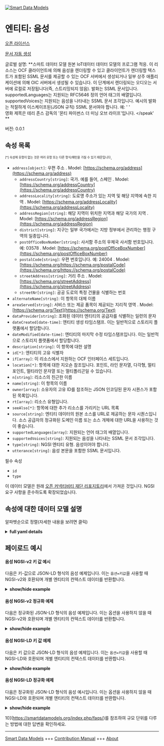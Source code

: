 <!-- 10-Header -->    
[![Smart Data Models](https://smartdatamodels.org/wp-content/uploads/2022/01/SmartDataModels_logo.png "Logo")](https://smartdatamodels.org)    
엔티티: 음성    
=======<!-- /10-Header -->    
<!-- 15-License -->    
[오픈 라이선스](https://github.com/smart-data-models//dataModel.OCF/blob/master/Speech/LICENSE.md)    
[문서 자동 생성](https://docs.google.com/presentation/d/e/2PACX-1vTs-Ng5dIAwkg91oTTUdt8ua7woBXhPnwavZ0FxgR8BsAI_Ek3C5q97Nd94HS8KhP-r_quD4H0fgyt3/pub?start=false&loop=false&delayms=3000#slide=id.gb715ace035_0_60)    
<!-- /15-License -->    
<!-- 20-Description -->    
글로벌 설명: **스마트 데이터 모델 원본 IoT데이터 데이터 모델의 프로그램 적응. 이 리소스는 OCF 클라이언트에 의해 음성을 렌더링할 수 있고 클라이언트가 렌더링할 텍스트가 포함된 SSML 문서를 제공할 수 있는 OCF 서버에서 생성되거나 일부 상주 애플리케이션에 의해 OIC 서버에서 생성될 수 있습니다. 이 단계에서 렌더링되는 오디오는 서버에 로컬로 저장됩니다(즉, 스트리밍되지 않음). 발화는 SSML 문서입니다. supportedLanguages는 지원되는 RFC5646 정의 언어 태그의 배열입니다. supportedVoices는 지원되는 음성을 나타내는 SSML 문서 조각입니다. 예시의 발화는 적절하게 이스케이프된(JSON 규칙) SSML 문서여야 합니다. 예: '<?xml version='1.0' encoding='ISO-8859-1'?> <speak version='1.1' xmlns='http://www.w3.org/2001/10/synthesis' xmlns:xsi='http://www.w3.org/2001/XMLSchema-instance' xsi:schemaLocation='http://www.w3.org/2001/10/synthesis http://www.w3.org/TR/speech-synthesis11/synthesis.xsd' xml:lang='en-US'>'    
영화 제목은 테리 존스 감독의 '몬티 파이썬스 더 미닝 오브 라이프'입니다. </speak' **    
버전: 0.0.1    
<!-- /20-Description -->    
<!-- 30-PropertiesList -->    
## 속성 목록    
<sup><sub>[*] 속성에 유형이 없는 것은 여러 유형 또는 다른 형식/패턴을 가질 수 있기 때문입니다</sub></sup>.    
- `address[object]`: 우편 주소  . Model: [https://schema.org/address](https://schema.org/address)	- `addressCountry[string]`: 국가. 예를 들어, 스페인  . Model: [https://schema.org/addressCountry](https://schema.org/addressCountry)    
	- `addressLocality[string]`: 도로명 주소가 있는 지역 및 해당 지역에 속한 지역  . Model: [https://schema.org/addressLocality](https://schema.org/addressLocality)    
	- `addressRegion[string]`: 해당 지역이 위치한 지역과 해당 국가의 지역  . Model: [https://schema.org/addressRegion](https://schema.org/addressRegion)    
	- `district[string]`: 지구는 일부 국가에서는 지방 정부에서 관리하는 행정 구역의 일종입니다.      
	- `postOfficeBoxNumber[string]`: 사서함 주소의 우체국 사서함 번호입니다. 예: 03578  . Model: [https://schema.org/postOfficeBoxNumber](https://schema.org/postOfficeBoxNumber)    
	- `postalCode[string]`: 우편 번호입니다. 예: 24004  . Model: [https://schema.org/https://schema.org/postalCode](https://schema.org/https://schema.org/postalCode)    
	- `streetAddress[string]`: 거리 주소  . Model: [https://schema.org/streetAddress](https://schema.org/streetAddress)    
	- `streetNr[string]`: 공공 도로의 특정 건물을 식별하는 번호      
- `alternateName[string]`: 이 항목의 대체 이름  - `areaServed[string]`: 서비스 또는 제공 품목이 제공되는 지리적 영역  . Model: [https://schema.org/Text](https://schema.org/Text)- `dataProvider[string]`: 조화된 데이터 엔티티의 공급자를 식별하는 일련의 문자  - `dateCreated[date-time]`: 엔티티 생성 타임스탬프. 이는 일반적으로 스토리지 플랫폼에서 할당합니다.  - `dateModified[date-time]`: 엔티티의 마지막 수정 타임스탬프입니다. 이는 일반적으로 스토리지 플랫폼에서 할당합니다.  - `description[string]`: 이 항목에 대한 설명  - `id[*]`: 엔티티의 고유 식별자  - `if[array]`: 이 리소스에서 지원하는 OCF 인터페이스 세트입니다.  - `location[*]`: 항목에 대한 지오숀 참조입니다. 포인트, 라인 문자열, 다각형, 멀티포인트, 멀티라인 문자열 또는 멀티폴리곤일 수 있습니다.  - `n[string]`: 리소스의 친근한 이름  - `name[string]`: 이 항목의 이름  - `owner[array]`: 소유자의 고유 ID를 참조하는 JSON 인코딩된 문자 시퀀스가 포함된 목록입니다.  - `rt[array]`: 리소스 유형입니다.  - `seeAlso[*]`: 항목에 대한 추가 리소스를 가리키는 URL 목록  - `source[string]`: 엔티티 데이터의 원본 소스를 URL로 제공하는 문자 시퀀스입니다. 소스 공급자의 정규화된 도메인 이름 또는 소스 개체에 대한 URL을 사용하는 것이 좋습니다.  - `supportedLanguages[array]`: 지원되는 언어 태그의 배열입니다.  - `supportedVoices[string]`: 지원되는 음성을 나타내는 SSML 문서 조각입니다.  - `type[string]`: NGSI 엔티티 유형. 음성이어야 합니다.  - `utterance[string]`: 음성 본문을 포함한 SSML 문서입니다.  <!-- /30-PropertiesList -->    
<!-- 35-RequiredProperties -->    
필수 속성    
- `id`  - `type`  <!-- /35-RequiredProperties -->    
<!-- 40-RequiredProperties -->    
이 데이터 모델은 원래 [오픈 커넥티비티 재단 리포지토리](https://github.com/openconnectivityfoundation/IoTDataModels)에서 가져온 것입니다. NGSI 요구 사항을 준수하도록 확장되었습니다.    
<!-- /40-RequiredProperties -->    
<!-- 50-DataModelHeader -->    
## 속성에 대한 데이터 모델 설명    
알파벳순으로 정렬(자세한 내용을 보려면 클릭)    
<!-- /50-DataModelHeader -->    
<!-- 60-ModelYaml -->    
<details><summary><strong>full yaml details</strong></summary>      
```yaml    
Speech:      
  description: 'Smart Data Models Program adaptation of the original IoTData data Models. This Resource may be created on the OCF Server that is capable of rendering speech by an OCF Client and allows the client to provide an SSML document with text to render  or may be created on the OIC Server by some resident application. The audio rendered is at this stage local to the Server (i.e. not streamed). The utterance is an SSML document. The supportedLanguages is an array of the RFC5646 defined language tags that are supported. The supportedVoices is an SSML document fragment indicating the voices that are supported. Utterance in the example shall be a properly escaped (JSON rules) SSML document. An example:   ''<?xml version=''1.0'' encoding=''ISO-8859-1''?>    <speak version=''1.1'' xmlns=''http://www.w3.org/2001/10/synthesis''    	xmlns:xsi=''http://www.w3.org/2001/XMLSchema-instance''    	xsi:schemaLocation=''http://www.w3.org/2001/10/synthesis    	http://www.w3.org/TR/speech-synthesis11/synthesis.xsd''    	xml:lang=''en-US''>        	The title of the movie is:    	''Monty Pythons The Meaning of Life''    	which is directed by Terry Jones.    </speak'' '      
  properties:      
    address:      
      description: The mailing address      
      properties:      
        addressCountry:      
          description: 'The country. For example, Spain'      
          type: string      
          x-ngsi:      
            model: https://schema.org/addressCountry      
            type: Property      
        addressLocality:      
          description: 'The locality in which the street address is, and which is in the region'      
          type: string      
          x-ngsi:      
            model: https://schema.org/addressLocality      
            type: Property      
        addressRegion:      
          description: 'The region in which the locality is, and which is in the country'      
          type: string      
          x-ngsi:      
            model: https://schema.org/addressRegion      
            type: Property      
        district:      
          description: 'A district is a type of administrative division that, in some countries, is managed by the local government'      
          type: string      
          x-ngsi:      
            type: Property      
        postOfficeBoxNumber:      
          description: 'The post office box number for PO box addresses. For example, 03578'      
          type: string      
          x-ngsi:      
            model: https://schema.org/postOfficeBoxNumber      
            type: Property      
        postalCode:      
          description: 'The postal code. For example, 24004'      
          type: string      
          x-ngsi:      
            model: https://schema.org/https://schema.org/postalCode      
            type: Property      
        streetAddress:      
          description: The street address      
          type: string      
          x-ngsi:      
            model: https://schema.org/streetAddress      
            type: Property      
        streetNr:      
          description: Number identifying a specific property on a public street      
          type: string      
          x-ngsi:      
            type: Property      
      type: object      
      x-ngsi:      
        model: https://schema.org/address      
        type: Property      
    alternateName:      
      description: An alternative name for this item      
      type: string      
      x-ngsi:      
        type: Property      
    areaServed:      
      description: The geographic area where a service or offered item is provided      
      type: string      
      x-ngsi:      
        model: https://schema.org/Text      
        type: Property      
    dataProvider:      
      description: A sequence of characters identifying the provider of the harmonised data entity      
      type: string      
      x-ngsi:      
        type: Property      
    dateCreated:      
      description: Entity creation timestamp. This will usually be allocated by the storage platform      
      format: date-time      
      type: string      
      x-ngsi:      
        type: Property      
    dateModified:      
      description: Timestamp of the last modification of the entity. This will usually be allocated by the storage platform      
      format: date-time      
      type: string      
      x-ngsi:      
        type: Property      
    description:      
      description: A description of this item      
      type: string      
      x-ngsi:      
        type: Property      
    id:      
      anyOf:      
        - description: Identifier format of any NGSI entity      
          maxLength: 256      
          minLength: 1      
          pattern: ^[\w\-\.\{\}\$\+\*\[\]`|~^@!,:\\]+$      
          type: string      
          x-ngsi:      
            type: Property      
        - description: Identifier format of any NGSI entity      
          format: uri      
          type: string      
          x-ngsi:      
            type: Property      
      description: Unique identifier of the entity      
      x-ngsi:      
        type: Property      
    if:      
      description: The OCF Interface set supported by this Resource.      
      items:      
        enum:      
          - oic.if.a      
          - oic.if.baseline      
        type: string      
      minItems: 2      
      readOnly: true      
      type: array      
      uniqueItems: true      
      x-ngsi:      
        type: Property      
    location:      
      description: 'Geojson reference to the item. It can be Point, LineString, Polygon, MultiPoint, MultiLineString or MultiPolygon'      
      oneOf:      
        - description: Geojson reference to the item. Point      
          properties:      
            bbox:      
              items:      
                type: number      
              minItems: 4      
              type: array      
            coordinates:      
              items:      
                type: number      
              minItems: 2      
              type: array      
            type:      
              enum:      
                - Point      
              type: string      
          required:      
            - type      
            - coordinates      
          title: GeoJSON Point      
          type: object      
          x-ngsi:      
            type: GeoProperty      
        - description: Geojson reference to the item. LineString      
          properties:      
            bbox:      
              items:      
                type: number      
              minItems: 4      
              type: array      
            coordinates:      
              items:      
                items:      
                  type: number      
                minItems: 2      
                type: array      
              minItems: 2      
              type: array      
            type:      
              enum:      
                - LineString      
              type: string      
          required:      
            - type      
            - coordinates      
          title: GeoJSON LineString      
          type: object      
          x-ngsi:      
            type: GeoProperty      
        - description: Geojson reference to the item. Polygon      
          properties:      
            bbox:      
              items:      
                type: number      
              minItems: 4      
              type: array      
            coordinates:      
              items:      
                items:      
                  items:      
                    type: number      
                  minItems: 2      
                  type: array      
                minItems: 4      
                type: array      
              type: array      
            type:      
              enum:      
                - Polygon      
              type: string      
          required:      
            - type      
            - coordinates      
          title: GeoJSON Polygon      
          type: object      
          x-ngsi:      
            type: GeoProperty      
        - description: Geojson reference to the item. MultiPoint      
          properties:      
            bbox:      
              items:      
                type: number      
              minItems: 4      
              type: array      
            coordinates:      
              items:      
                items:      
                  type: number      
                minItems: 2      
                type: array      
              type: array      
            type:      
              enum:      
                - MultiPoint      
              type: string      
          required:      
            - type      
            - coordinates      
          title: GeoJSON MultiPoint      
          type: object      
          x-ngsi:      
            type: GeoProperty      
        - description: Geojson reference to the item. MultiLineString      
          properties:      
            bbox:      
              items:      
                type: number      
              minItems: 4      
              type: array      
            coordinates:      
              items:      
                items:      
                  items:      
                    type: number      
                  minItems: 2      
                  type: array      
                minItems: 2      
                type: array      
              type: array      
            type:      
              enum:      
                - MultiLineString      
              type: string      
          required:      
            - type      
            - coordinates      
          title: GeoJSON MultiLineString      
          type: object      
          x-ngsi:      
            type: GeoProperty      
        - description: Geojson reference to the item. MultiLineString      
          properties:      
            bbox:      
              items:      
                type: number      
              minItems: 4      
              type: array      
            coordinates:      
              items:      
                items:      
                  items:      
                    items:      
                      type: number      
                    minItems: 2      
                    type: array      
                  minItems: 4      
                  type: array      
                type: array      
              type: array      
            type:      
              enum:      
                - MultiPolygon      
              type: string      
          required:      
            - type      
            - coordinates      
          title: GeoJSON MultiPolygon      
          type: object      
          x-ngsi:      
            type: GeoProperty      
      x-ngsi:      
        type: GeoProperty      
    n:      
      description: Friendly name of the Resource      
      maxLength: 64      
      readOnly: true      
      type: string      
      x-ngsi:      
        type: Property      
    name:      
      description: The name of this item      
      type: string      
      x-ngsi:      
        type: Property      
    owner:      
      description: A List containing a JSON encoded sequence of characters referencing the unique Ids of the owner(s)      
      items:      
        anyOf:      
          - description: Identifier format of any NGSI entity      
            maxLength: 256      
            minLength: 1      
            pattern: ^[\w\-\.\{\}\$\+\*\[\]`|~^@!,:\\]+$      
            type: string      
            x-ngsi:      
              type: Property      
          - description: Identifier format of any NGSI entity      
            format: uri      
            type: string      
            x-ngsi:      
              type: Property      
        description: Unique identifier of the entity      
        x-ngsi:      
          type: Property      
      type: array      
      x-ngsi:      
        type: Property      
    rt:      
      description: The Resource Type.      
      items:      
        enum:      
          - oic.r.speech.tts      
        maxLength: 64      
        type: string      
      minItems: 1      
      readOnly: true      
      type: array      
      uniqueItems: true      
      x-ngsi:      
        type: Property      
    seeAlso:      
      description: list of uri pointing to additional resources about the item      
      oneOf:      
        - items:      
            format: uri      
            type: string      
          minItems: 1      
          type: array      
        - format: uri      
          type: string      
      x-ngsi:      
        type: Property      
    source:      
      description: 'A sequence of characters giving the original source of the entity data as a URL. Recommended to be the fully qualified domain name of the source provider, or the URL to the source object'      
      type: string      
      x-ngsi:      
        type: Property      
    supportedLanguages:      
      description: The array of supported language tags.      
      items:      
        type: string      
      readOnly: true      
      type: array      
      x-ngsi:      
        type: Property      
    supportedVoices:      
      description: The SSML document fragment indicating supported voices.      
      maxLength: 1024      
      readOnly: true      
      type: string      
      x-ngsi:      
        type: Property      
    type:      
      description: NGSI entity type. It has to be Speech      
      enum:      
        - Speech      
      type: string      
      x-ngsi:      
        type: Property      
    utterance:      
      description: The SSML document including the speech body.      
      maxLength: 1024      
      type: string      
      x-ngsi:      
        type: Property      
  required:      
    - id      
    - type      
  type: object      
  x-derived-from: https://github.com/OpenInterConnect/IoTDataModels/blob/master/SpeechResURI.swagger.json      
  x-disclaimer: 'Redistribution and use in source and binary forms, with or without modification, are permitted  provided that the license conditions are met. Copyleft (c) 2022 Contributors to Smart Data Models Program'      
  x-license-url: https://github.com/smart-data-models/dataModel.OCF/blob/master/Speech/LICENSE.md      
  x-model-schema: https://smart-data-models.github.io/dataModel.IoTDataModels/Speech/schema.json      
  x-model-tags: OCF      
  x-version: 0.0.1      
```    
</details>      
<!-- /60-ModelYaml -->    
<!-- 70-MiddleNotes -->    
<!-- /70-MiddleNotes -->    
<!-- 80-Examples -->    
## 페이로드 예시    
#### 음성 NGSI-v2 키 값 예시    
다음은 키-값으로 JSON-LD 형식의 음성 예제입니다. 이는 `옵션=키값`을 사용할 때 NGSI-v2와 호환되며 개별 엔티티의 컨텍스트 데이터를 반환합니다.    
<details><summary><strong>show/hide example</strong></summary>      
```json  
{  
  "id": "urn:ngsi-ld:Speech:id:MTAH:54624975",  
  "dateCreated": "1977-09-18T08:24:30Z",  
  "dateModified": "2017-07-02T18:10:10Z",  
  "source": "Chance week down around nice ",  
  "name": "By doctor phone win each life candidate. Discuss voice computer method instead force million. Everything new relate little door me.",  
  "alternateName": "Measure behavior executive result sense pass study responsibility. Man different everything PM you hundred area.",  
  "description": "Success civil continue poor today thousand worker. Future upon art of power.",  
  "dataProvider": "Quite glass purpose pay.",  
  "owner": [  
    "urn:ngsi-ld:Speech:items:SWGQ:98874752",  
    "urn:ngsi-ld:Speech:items:YHXD:38446135"  
  ],  
  "seeAlso": [  
    "urn:ngsi-ld:Speech:items:MODH:42245430"  
  ],  
  "location": {  
    "type": "Point",  
    "coordinates": [  
      72.636308,  
      21.53756  
    ]  
  },  
  "address": {  
    "streetAddress": "Expect bag short learn. Past",  
    "addressLocality": "Others whole guy you for. Cut ask sit soon.",  
    "addressRegion": "Amount organization hope forget management may material. Pull spring difference dog.",  
    "addressCountry": "M",  
    "postalCode": "Design south liste",  
    "postOfficeBoxNumber": "Floor do course maybe camera. International agree itself we",  
    "streetNr": "Window name especially. South hope go.",  
    "district": "Impact p"  
  },  
  "areaServed": "Health final politics down operation specific speak. Ready may amount likely. Everyone and never job year white. Cover evening t",  
  "rt": [  
    "oic.r.speech.tts"  
  ],  
  "supportedLanguages": [  
    "Employee blood hospital my impact. Small suggest now lawyer.",  
    "Side teach quit"  
  ],  
  "supportedVoices": "Development less court else dark know. Couple less none ago order certainly film. House help hospital east.",  
  "utterance": "Style themselves keep follow exist. Voice produce candidate thought total.",  
  "n": "Century enter difference every consumer whate",  
  "if": [  
    "oic.if.baseline",  
    "oic.if.a"  
  ],  
  "type": "Speech"  
}  
```  
</details>    
#### 음성 NGSI-v2 정규화 예제    
다음은 정규화된 JSON-LD 형식의 음성 예제입니다. 이는 옵션을 사용하지 않을 때 NGSI-v2와 호환되며 개별 엔티티의 컨텍스트 데이터를 반환합니다.    
<details><summary><strong>show/hide example</strong></summary>      
```json  
{  
  "id": "urn:ngsi-ld:Speech:id:MTAH:54624975",  
  "dateCreated": {  
    "type": "DateTime",  
    "value": "1977-09-18T08:24:30Z"  
  },  
  "dateModified": {  
    "type": "DateTime",  
    "value": "2017-07-02T18:10:10Z"  
  },  
  "source": {  
    "type": "Text",  
    "value": "Chance week down around nice "  
  },  
  "name": {  
    "type": "Text",  
    "value": "By doctor phone win each life candidate. Discuss voice computer method instead force million. Everything new relate little door me."  
  },  
  "alternateName": {  
    "type": "Text",  
    "value": "Measure behavior executive result sense pass study responsibility. Man different everything PM you hundred area."  
  },  
  "description": {  
    "type": "Text",  
    "value": "Success civil continue poor today thousand worker. Future upon art of power."  
  },  
  "dataProvider": {  
    "type": "Text",  
    "value": "Quite glass purpose pay."  
  },  
  "owner": {  
    "type": "StructuredValue",  
    "value": [  
      "urn:ngsi-ld:Speech:items:SWGQ:98874752",  
      "urn:ngsi-ld:Speech:items:YHXD:38446135"  
    ]  
  },  
  "seeAlso": {  
    "type": "StructuredValue",  
    "value": [  
      "urn:ngsi-ld:Speech:items:MODH:42245430"  
    ]  
  },  
  "location": {  
    "type": "geo:json",  
    "value": {  
      "type": "Point",  
      "coordinates": [  
        72.636308,  
        21.53756  
      ]  
    }  
  },  
  "address": {  
    "type": "StructuredValue",  
    "value": {  
      "streetAddress": "Expect bag short learn. Past",  
      "addressLocality": "Others whole guy you for. Cut ask sit soon.",  
      "addressRegion": "Amount organization hope forget management may material. Pull spring difference dog.",  
      "addressCountry": "M",  
      "postalCode": "Design south liste",  
      "postOfficeBoxNumber": "Floor do course maybe camera. International agree itself we",  
      "streetNr": "Window name especially. South hope go.",  
      "district": "Impact p"  
    }  
  },  
  "areaServed": {  
    "type": "Text",  
    "value": "Health final politics down operation specific speak. Ready may amount likely. Everyone and never job year white. Cover evening t"  
  },  
  "rt": {  
    "type": "StructuredValue",  
    "value": [  
      "oic.r.speech.tts"  
    ]  
  },  
  "supportedLanguages": {  
    "type": "StructuredValue",  
    "value": [  
      "Employee blood hospital my impact. Small suggest now lawyer.",  
      "Side teach quit"  
    ]  
  },  
  "supportedVoices": {  
    "type": "Text",  
    "value": "Development less court else dark know. Couple less none ago order certainly film. House help hospital east."  
  },  
  "utterance": {  
    "type": "Text",  
    "value": "Style themselves keep follow exist. Voice produce candidate thought total."  
  },  
  "n": {  
    "type": "Text",  
    "value": "Century enter difference every consumer whate"  
  },  
  "if": {  
    "type": "StructuredValue",  
    "value": [  
      "oic.if.baseline",  
      "oic.if.a"  
    ]  
  },  
  "type": "Speech"  
}  
```  
</details>    
#### 음성 NGSI-LD 키 값 예제    
다음은 키 값으로 JSON-LD 형식의 음성 예제입니다. 이는 `옵션=키값`을 사용할 때 NGSI-LD와 호환되며 개별 엔티티의 컨텍스트 데이터를 반환합니다.    
<details><summary><strong>show/hide example</strong></summary>      
```json  
{  
  "id": "urn:ngsi-ld:Speech:id:MTAH:54624975",  
  "dateCreated": "1977-09-18T08:24:30Z",  
  "dateModified": "2017-07-02T18:10:10Z",  
  "source": "Chance week down around nice ",  
  "name": "By doctor phone win each life candidate. Discuss voice computer method instead force million. Everything new relate little door me.",  
  "alternateName": "Measure behavior executive result sense pass study responsibility. Man different everything PM you hundred area.",  
  "description": "Success civil continue poor today thousand worker. Future upon art of power.",  
  "dataProvider": "Quite glass purpose pay.",  
  "owner": [  
    "urn:ngsi-ld:Speech:items:SWGQ:98874752",  
    "urn:ngsi-ld:Speech:items:YHXD:38446135"  
  ],  
  "seeAlso": [  
    "urn:ngsi-ld:Speech:items:MODH:42245430"  
  ],  
  "location": {  
    "type": "Point",  
    "coordinates": [  
      72.636308,  
      21.53756  
    ]  
  },  
  "address": {  
    "streetAddress": "Expect bag short learn. Past",  
    "addressLocality": "Others whole guy you for. Cut ask sit soon.",  
    "addressRegion": "Amount organization hope forget management may material. Pull spring difference dog.",  
    "addressCountry": "M",  
    "postalCode": "Design south liste",  
    "postOfficeBoxNumber": "Floor do course maybe camera. International agree itself we",  
    "streetNr": "Window name especially. South hope go.",  
    "district": "Impact p"  
  },  
  "areaServed": "Health final politics down operation specific speak. Ready may amount likely. Everyone and never job year white. Cover evening t",  
  "rt": [  
    "oic.r.speech.tts"  
  ],  
  "supportedLanguages": [  
    "Employee blood hospital my impact. Small suggest now lawyer.",  
    "Side teach quit"  
  ],  
  "supportedVoices": "Development less court else dark know. Couple less none ago order certainly film. House help hospital east.",  
  "utterance": "Style themselves keep follow exist. Voice produce candidate thought total.",  
  "n": "Century enter difference every consumer whate",  
  "if": [  
    "oic.if.baseline",  
    "oic.if.a"  
  ],  
  "type": "Speech",  
  "@context": [  
    "https://smartdatamodels.org/context.jsonld"  
  ]  
}  
```  
</details>    
#### 음성 NGSI-LD 정규화 예제    
다음은 정규화된 JSON-LD 형식의 음성 예시입니다. 이는 옵션을 사용하지 않을 때 NGSI-LD와 호환되며 개별 엔티티의 컨텍스트 데이터를 반환합니다.    
<details><summary><strong>show/hide example</strong></summary>      
```json  
{  
    "id": "urn:ngsi-ld:Speech:id:MTAH:54624975",  
    "dateCreated": {  
        "type": "Property",  
        "value": {  
            "@type": "DateTime",  
            "@value": "1977-09-18T08:24:30Z"  
        }  
    },  
    "dateModified": {  
        "type": "Property",  
        "value": {  
            "@type": "DateTime",  
            "@value": "2017-07-02T18:10:10Z"  
        }  
    },  
    "source": {  
        "type": "Property",  
        "value": "Chance week down around nice "  
    },  
    "name": {  
        "type": "Property",  
        "value": "By doctor phone win each life candidate. Discuss voice computer method instead force million. Everything new relate little door me."  
    },  
    "alternateName": {  
        "type": "Property",  
        "value": "Measure behavior executive result sense pass study responsibility. Man different everything PM you hundred area."  
    },  
    "description": {  
        "type": "Property",  
        "value": "Success civil continue poor today thousand worker. Future upon art of power."  
    },  
    "dataProvider": {  
        "type": "Property",  
        "value": "Quite glass purpose pay."  
    },  
    "owner": {  
        "type": "Property",  
        "value": [  
            "urn:ngsi-ld:Speech:items:SWGQ:98874752",  
            "urn:ngsi-ld:Speech:items:YHXD:38446135"  
        ]  
    },  
    "seeAlso": {  
        "type": "Property",  
        "value": [  
            "urn:ngsi-ld:Speech:items:MODH:42245430"  
        ]  
    },  
    "location": {  
        "type": "GeoProperty",  
        "value": {  
            "type": "Point",  
            "coordinates": [  
                72.636308,  
                21.53756  
            ]  
        }  
    },  
    "address": {  
        "type": "Property",  
        "value": {  
            "streetAddress": "Expect bag short learn. Past",  
            "addressLocality": "Others whole guy you for. Cut ask sit soon.",  
            "addressRegion": "Amount organization hope forget management may material. Pull spring difference dog.",  
            "addressCountry": "M",  
            "postalCode": "Design south liste",  
            "postOfficeBoxNumber": "Floor do course maybe camera. International agree itself we",  
            "streetNr": "Window name especially. South hope go.",  
            "district": "Impact p"  
        }  
    },  
    "areaServed": {  
        "type": "Property",  
        "value": "Health final politics down operation specific speak. Ready may amount likely. Everyone and never job year white. Cover evening t"  
    },  
    "rt": {  
        "type": "Property",  
        "value": [  
            "oic.r.speech.tts"  
        ]  
    },  
    "supportedLanguages": {  
        "type": "Property",  
        "value": [  
            "Employee blood hospital my impact. Small suggest now lawyer.",  
            "Side teach quit"  
        ]  
    },  
    "supportedVoices": {  
        "type": "Property",  
        "value": "Development less court else dark know. Couple less none ago order certainly film. House help hospital east."  
    },  
    "utterance": {  
        "type": "Property",  
        "value": "Style themselves keep follow exist. Voice produce candidate thought total."  
    },  
    "n": {  
        "type": "Property",  
        "value": "Century enter difference every consumer whate"  
    },  
    "if": {  
        "type": "Property",  
        "value": [  
            "oic.if.baseline",  
            "oic.if.a"  
        ]  
    },  
    "type": "Speech",  
    "@context": [  
        "https://smartdatamodels.org/context.jsonld"  
    ]  
}  
```  
</details><!-- /80-Examples -->    
<!-- 90-FooterNotes -->    
<!-- /90-FooterNotes -->    
<!-- 95-Units -->    
10](https://smartdatamodels.org/index.php/faqs/)를 참조하여 규모 단위를 다루는 방법에 대한 답변을 확인하세요.    
<!-- /95-Units -->    
<!-- 97-LastFooter -->    
---    
[Smart Data Models](https://smartdatamodels.org) +++ [Contribution Manual](https://bit.ly/contribution_manual) +++ [About](https://bit.ly/Introduction_SDM)<!-- /97-LastFooter -->    
